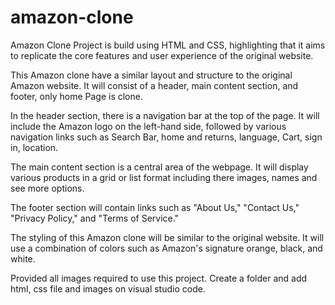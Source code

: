 # amazon-clone
 Amazon Clone Project is build  using HTML and CSS, highlighting that it aims to replicate the core features and user experience of the original website.

This Amazon clone  have a similar layout and structure to the original Amazon website. It will consist of a header, main content section, and footer, only home Page is clone.

In the header section, there is a navigation bar at the top of the page. It will include the Amazon logo on the left-hand side, followed by various navigation links
such as Search Bar, home and returns, language, Cart, sign in, location.

The main content section is a central area of the webpage. It will display various products in a grid or list format including there images, names and see more options.

The footer section will contain links  such as "About Us," "Contact Us," "Privacy Policy," and "Terms of Service." 

The styling of this Amazon clone will be similar to the original website. It will use a combination of colors such as Amazon's signature orange, black, and white.

Provided all images required to use this project. Create a folder and add html, css file and images on visual studio code.



